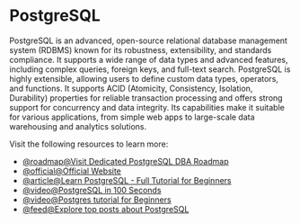 # PostgreSQL

PostgreSQL is an advanced, open-source relational database management system (RDBMS) known for its robustness, extensibility, and standards compliance. It supports a wide range of data types and advanced features, including complex queries, foreign keys, and full-text search. PostgreSQL is highly extensible, allowing users to define custom data types, operators, and functions. It supports ACID (Atomicity, Consistency, Isolation, Durability) properties for reliable transaction processing and offers strong support for concurrency and data integrity. Its capabilities make it suitable for various applications, from simple web apps to large-scale data warehousing and analytics solutions.

Visit the following resources to learn more:

- [@roadmap@Visit Dedicated PostgreSQL DBA Roadmap](/postgresql-dba)
- [@official@Official Website](https://www.postgresql.org/)
- [@article@Learn PostgreSQL - Full Tutorial for Beginners](https://www.postgresqltutorial.com/)
- [@video@PostgreSQL in 100 Seconds](https://www.youtube.com/watch?v=n2Fluyr3lbc)
- [@video@Postgres tutorial for Beginners](https://www.youtube.com/watch?v=SpfIwlAYaKk)
- [@feed@Explore top posts about PostgreSQL](https://app.daily.dev/tags/postgresql?ref=roadmapsh)
